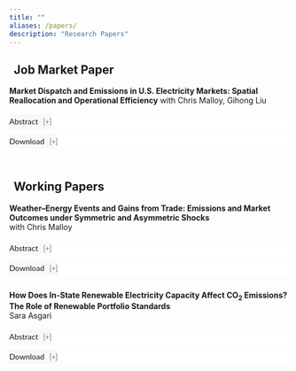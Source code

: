 ```yaml
---
title: ""
aliases: /papers/
description: "Research Papers"
---
```


<link rel="stylesheet" href="https://cdnjs.cloudflare.com/ajax/libs/font-awesome/6.0.0/css/all.min.css">

<style>
/* Pretty, JS-free accordions */
details.abs { margin: 0 0 10px 0; background: #fff; }
details.abs summary {
  font:14px/1.5 Lato, "Helvetica Neue", Helvetica, Arial, sans-serif;
  cursor:pointer; padding:2px 0; outline:none; list-style:none;
  background:#f8f8f8; display:inline-block;
}
details.abs summary::-webkit-details-marker { display:none; }
details.abs summary::after { content:" [+]"; color:#777; font-size:90%; margin-left:6px; }
details.abs[open] summary::after { content:" [−]"; }
.details-body { background:#F1F1F1; color:#555; padding:10px; margin-top:6px; }
</style>

<!-- ======================== -->
<!--   JOB MARKET PAPER       -->
<!-- ======================== -->

<h2><i class="fas fa-briefcase" style="color: #841617; margin-right: 8px;"></i>Job Market Paper</h2>

<p style="margin:0">
  <a style="margin:0; font-size:100%; font-weight:bold">Market Dispatch and Emissions in U.S. Electricity Markets: Spatial Reallocation and Operational Efficiency</a>
 with Chris Malloy, Gihong Liu
  
</p>
<br>

<details class="abs">
  <summary>Abstract</summary>
  <div class="details-body">
    <p>
    This study evaluates the impact of market-based electricity dispatch on social welfare during the U.S. deregulation period from 1999 to 2012. By comparing the observed market dispatch against counterfactual least-cost and least-emissions regimes, we find that while markets yielded modest reductions in CO₂ and NOₓ damages via efficiency gains, they also triggered a sharp increase in SO₂ damages. This increase was driven by expanded trade and a shift toward cheaper coal generation. The net effect was an annual increase in environmental damages of $2–11 billion—a figure that far surpasses the documented $3–5 billion in private cost savings. These losses were concentrated in early-adopting, coal-reliant regions with a high proportion of merchant generators. Our results demonstrate that while deregulated markets improved private efficiency, they created even larger social costs by amplifying environmental externalities, highlighting an urgent need to align wholesale market rules with environmental goals.
    </p>
  </div>
</details>

<details class="abs">
  <summary>Download</summary>
  <div class="details-body">
    <p><a href="/files/jobmktpaper.pdf" target="_blank" style="color:#841617; font-weight:bold;">
      <i class="fas fa-file-pdf"></i> Download PDF
    </a></p>
  </div>
</details>


<br>

<!-- ======================== -->
<!--   WORKING PAPERS         -->
<!-- ======================== -->

<h2><i class="fas fa-file-alt" style="color: #1976d2; margin-right: 8px;"></i>Working Papers</h2>

<p style="margin:0">
  <a style="margin:0; font-size:100%; font-weight:bold">Weather–Energy Events and Gains from Trade: Emissions and Market Outcomes under Symmetric and Asymmetric Shocks</a><br>
  with Chris Malloy
</p>
<br>
<details class="abs">
  <summary>Abstract</summary>
  <div class="details-body">
    <p>
    We propose a new empirical design to estimate when electricity transmission provides the greatest value, exploiting variation in extreme net-load events. As power systems integrate more renewables, the grid faces increasing stress from days with severe imbalances between demand and renewable supply. We hypothesize that the private cost-saving value of transmission is highly heterogeneous and is disproportionately driven by its ability to insure against asymmetric regional shocks—where one region has a deficit while another has a surplus—compared to symmetric ones. Using day-ahead market data from MISO and SPP, we calculate the daily value of transmission against a counterfactual autarky equilibrium. A key innovation is our use of exogenous day-ahead forecasts of load and renewables to define extreme events, ensuring identification is free of post-treatment bias. We then estimate a causal model relating these event types to transmission value. Our findings will quantify the extent to which transmission acts as regional insurance, providing crucial guidance for infrastructure policy and the efficient integration of renewables.
    </p>
  </div>
</details>

<details class="abs">
  <summary>Download</summary>
  <div class="details-body"><p>Coming soon</p></div>
</details>

<br>

<p style="margin:0">
  <a style="margin:0; font-size:100%; font-weight:bold">How Does In-State Renewable Electricity Capacity Affect CO<sub>2</sub> Emissions? The Role of Renewable Portfolio Standards</a><br>
  Sara Asgari
</p>
<br>

<details class="abs">
  <summary>Abstract</summary>
  <div class="details-body">
    <p>
    State-level policies, particularly Renewable Portfolio Standards (RPS), have been a primary driver of renewable energy adoption in the United States. While crucial for decarbonization, the expansion of renewable infrastructure carries its own ecological footprint, raising questions about its net environmental benefits. This study investigates how heterogeneous RPS design features—specifically, the allowance of out-of-state Renewable Energy Credit (REC) trading and policy stringency—shape these outcomes. We find that states prioritizing in-state renewable capacity development successfully spur local infrastructure growth. However, this same focus impedes their ability to control emissions and reduce their carbon footprint effectively. These results illuminate a critical tension in clean energy policy, demonstrating that the design of an RPS creates a trade-off between fostering a local green industry and achieving cost-effective emissions reductions.
    </p>
  </div>
</details>

<details class="abs">
  <summary>Download</summary>
  <div class="details-body"><p>Coming soon</p></div>
</details>
